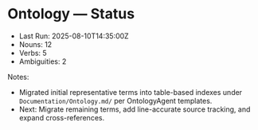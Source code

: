 # Ontology — Status

- Last Run: 2025-08-10T14:35:00Z
- Nouns: 12
- Verbs: 5
- Ambiguities: 2

Notes:
- Migrated initial representative terms into table-based indexes under `Documentation/Ontology.md/` per OntologyAgent templates.
- Next: Migrate remaining terms, add line-accurate source tracking, and expand cross-references.